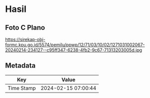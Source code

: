 # Hasil

## Foto C Plano

https://sirekap-obj-formc.kpu.go.id/5574/pemilu/ppwp/12/71/03/10/02/1271031002067-20240214-234127--c95ff347-6238-4fb2-9c67-71313203005d.jpg


## Metadata

| Key        | Value               |
| ---------- | ------------------- |
| Time Stamp | 2024-02-15 07:00:44 |



